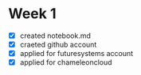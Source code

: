 # Week 1

- [x] created notebook.md
- [x] craeted github account
- [x] applied for futuresystems account
- [x] applied for chameleoncloud
